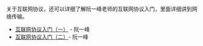 关于互联网协议，还可以详细了解阮一峰老师的互联网协议入门，里面详细讲到网络传输。
- [互联网协议入门（一）](http://www.ruanyifeng.com/blog/2012/05/internet_protocol_suite_part_i.html) - 阮一峰
- [互联网协议入门（二）](http://www.ruanyifeng.com/blog/2012/06/internet_protocol_suite_part_ii.html)- 阮一峰